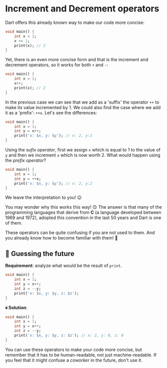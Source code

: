 # Increment and Decrement operators

Dart offers this already known way to make our code more concise:

```dart
void main() {
    int x = 1;
    x += 1;
    print(x); // 2
}
```

Yet, there is an even more concise form and that is the increment and decrement operators, so it works for both `+` and `-`:

```dart
void main() {
    int x = 1;
    x++;
    print(x); // 2
}
```

In the previous case we can see that we add as a 'suffix' the operator `++` to make its value incremented by 1. We could also find the case where we add it as a 'prefix': `++x`. Let's see the differences:

```dart
void main() {
    int x = 1;
    int y = x++;
    print('x: $x, y: $y'); // x: 2, y:1 
}
```

Using the _sufix operator_, first we assign `x` which is equal to 1 to the value of `y` and then we increment `x` which is now worth 2. What would happen using the _prefix operator_?

```dart
void main() {
    int x = 1;
    int y = ++x;
    print('x: $x, y: $y'); // x: 2, y:2 
}
```

We leave the interpretation to you! 😉

You may wonder why this works this way! 🙃 The answer is that many of the programming languages that derive from __C__ (a language developed between 1969 and 1972), adopted this convention in the last 50 years and Dart is one of them.

These operators can be quite confusing if you are not used to them. And you already know how to become familiar with them! 🤣

## 💪 Guessing the future

__Requirement__: analyze what would be the result of `print`.

```dart
void main() {
    int x = 1;
    int y = x++;
    int z = --y;
    print('x: $x, y: $y, z: $z');
}
```

__💀 Solution__:

```dart
void main() {
    int x = 1;
    int y = x++;
    int z = --y;
    print('x: $x, y: $y, z: $z'); // x: 2, y: 0, z: 0
}
```

You can use these operators to make your code more concise, but remember that it has to be human-readable, not just machine-readable. If you feel that it might confuse a _coworker_ in the future, don't use it.
